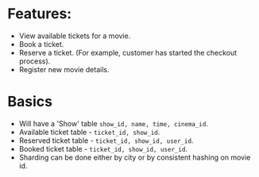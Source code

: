 # Features:
- View available tickets for a movie.
- Book a ticket.
- Reserve a ticket. (For example, customer has started the checkout process).
- Register new movie details.

# Basics
- Will have a 'Show' table `show_id, name, time, cinema_id`.
- Available ticket table - `ticket_id, show_id`.
- Reserved ticket table - `ticket_id, show_id, user_id`.
- Booked ticket table - `ticket_id, show_id, user_id`.
- Sharding can be done either by city or by consistent hashing on movie id.